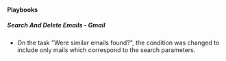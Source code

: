 
#### Playbooks
##### Search And Delete Emails - Gmail
- On the task "Were similar emails found?", the condition was changed to include only mails which correspond to the search parameters.
